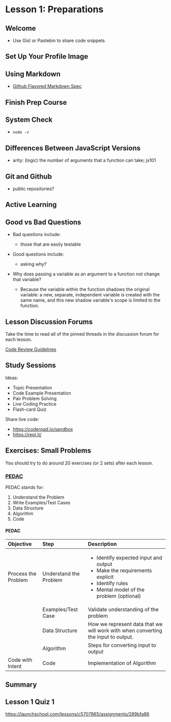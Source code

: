 # Lesson 1: Preparations

## Welcome
- Use Gist or Pastebin to share code snippets

## Set Up Your Profile Image

## Using Markdown
- [Github Flavored Markdown Spec](https://github.github.com/gfm/)

## Finish Prep Course

## System Check
- `node -v`

## Differences Between JavaScript Versions
- arity: (logic) the number of arguments that a function can take; js101

## Git and Github
- public repositories?

## Active Learning

## Good vs Bad Questions
- Bad questions include:
  - those that are easily testable
- Good questions include:
  - asking why?

- Why does passing a variable as an argument to a function not change that variable?
  - Because the variable within the function shadows the original variable: a new, separate, independent variable is created with the same name, and this new shadow variable's scope is limited to the function.

## Lesson Discussion Forums
Take the time to read all of the pinned threads in the discussion forum for each lesson.

[Code Review Guidelines](https://launchschool.com/gists/8bbb0e2a)

## Study Sessions
Ideas:
- Topic Presentation
- Code Example Presentation
- Pair Problem Solving
- Live Coding Practice
- Flash-card Quiz

Share live code:
- https://coderpad.io/sandbox
- https://repl.it/

## Exercises: Small Problems
You should try to do around 20 exercises (or 2 sets) after each lesson.

### [PEDAC](https://medium.com/launch-school/solving-coding-problems-with-pedac-29141331f93f)

PEDAC stands for:
  1. Understand the Problem
  2. Write Examples/Test Cases
  3. Data Structure
  4. Algorithm
  5. Code

#### PEDAC
| Objective | Step | Description|
| :--- | :---  | :-----      |
| Process the Problem | Understand the Problem | <ul><li>Identify expected input and output</li><li>Make the requirements explicit</li><li>Identify rules</li><li>Mental model of the problem (optional)</li></ul> |
| | Examples/Test Case | Validate understanding of the problem |
| | Data Structure | How we represent data that we will work with when converting the input to output. |
| | Algorithm | Steps for converting input to output |
| Code with Intent | Code | Implementation of Algorithm |

## Summary

## Lesson 1 Quiz 1
https://launchschool.com/lessons/c5707865/assignments/289bfa86